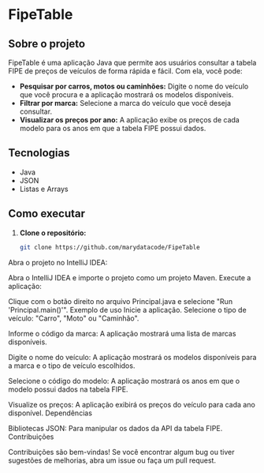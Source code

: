 # FipeTable

##  Sobre o projeto

FipeTable é uma aplicação Java que permite aos usuários consultar a tabela FIPE de preços de veículos de forma rápida e fácil. Com ela, você pode:

* **Pesquisar por carros, motos ou caminhões:**  Digite o nome do veículo que você procura e a aplicação mostrará os modelos disponíveis.
* **Filtrar por marca:** Selecione a marca do veículo que você deseja consultar.
* **Visualizar os preços por ano:**  A aplicação exibe os preços de cada modelo para os anos em que a tabela FIPE possui dados.

##  Tecnologias

* Java
* JSON
* Listas e Arrays

##  Como executar

1. **Clone o repositório:**
   ```bash
   git clone https://github.com/marydatacode/FipeTable
Abra o projeto no IntelliJ IDEA:

Abra o IntelliJ IDEA e importe o projeto como um projeto Maven.
Execute a aplicação:

Clique com o botão direito no arquivo Principal.java e selecione "Run 'Principal.main()'".
Exemplo de uso
Inicie a aplicação.
Selecione o tipo de veículo: "Carro", "Moto" ou "Caminhão".

Informe o código da marca: A aplicação mostrará uma lista de marcas disponíveis.

Digite o nome do veículo: A aplicação mostrará os modelos disponíveis para a marca e o tipo de veículo escolhidos.

Selecione o código do modelo: A aplicação mostrará os anos em que o modelo possui dados na tabela FIPE.

Visualize os preços: A aplicação exibirá os preços do veículo para cada ano disponível.
Dependências

Bibliotecas JSON: Para manipular os dados da API da tabela FIPE.
Contribuições

Contribuições são bem-vindas! Se você encontrar algum bug ou tiver sugestões de melhorias, abra um issue ou faça um pull request.